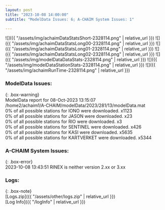 ```yaml
---
layout: post
title: "2023-10-08 14:00:00"
subtitle: "ModelData Issues: 6; A-CHAIM System Issues: 1"

---
```


![]({{ "/assets/img/achaimDataStatsShort-2328114.png" | relative_url }})
![]({{ "/assets/img/achaimDataStatsLong00-2328114.png" | relative_url }})
![]({{ "/assets/img/achaimDataStatsLong01-2328114.png" | relative_url }})
![]({{ "/assets/img/achaimDataStatsLong02-2328114.png" | relative_url }})
![]({{ "/assets/img/modelDataDataStats-2328114.png" | relative_url }})
![]({{ "/assets/img/modelDataStationStats-2328114.png" | relative_url }})
![]({{ "/assets/img/achaimRunTime-2328114.png" | relative_url }})


### ModelData Issues:  
  
{: .box-warning}  
 ModelData report for 08-Oct-2023 13:15:07   
 /home2/achaim1/A-CHAIM/modelData/2023/281/13/modelData.mat   
 0% of all possible stations for IONO were downloaded. x1123   
 0% of all possible stations for JASON were downloaded. x23   
 0% of all possible stations for RIO were downloaded. x3   
 0% of all possible stations for SENTINEL were downloaded. x426   
 0% of all possible stations for KASI were downloaded. x5635   
 0% of all possible stations for KARTVERKET were downloaded. x5344   
  
### A-CHAIM System Issues:  
  
{: .box-error}  
2023-10-08 13:43:51 RINEX is neither version 2.xx or 3.xx  

### Logs:  
  
{: .box-note}  
[Logs.zip]({{ "/assets/other/logs.zip" | relative_url }})  
[Log Info]({{ "/logInfo" | relative_url }})  
